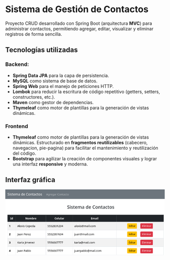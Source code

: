 # Sistema de Gestión de Contactos

Proyecto CRUD desarrollado con Spring Boot (arquitectura **MVC**) para administrar contactos, permitiendo agregar, editar, visualizar y eliminar registros de forma sencilla.

## Tecnologías utilizadas

### Backend:
- **Spring Data JPA** para la capa de persistencia.
- **MySQL** como sistema de base de datos.
- **Spring Web** para el manejo de peticiones HTTP.
- **Lombok** para reducir la escritura de código repetitivo (getters, setters, constructores, etc.).
- **Maven** como gestor de dependencias.
- **Thymeleaf** como motor de plantillas para la generación de vistas dinámicas.

### Frontend
- **Thymeleaf** como motor de plantillas para la generación de vistas dinámicas. Estructurado en **fragmentos reutilizables** (cabecero, navegacion, pie-pagina) para facilitar el mantenimiento y reutilización del código.
- **Bootstrap** para agilizar la creación de componentes visuales y lograr una interfaz **responsive** y moderna.

## Interfaz gráfica

![Pantalla principal](GUIs/pagina-principal.png)
